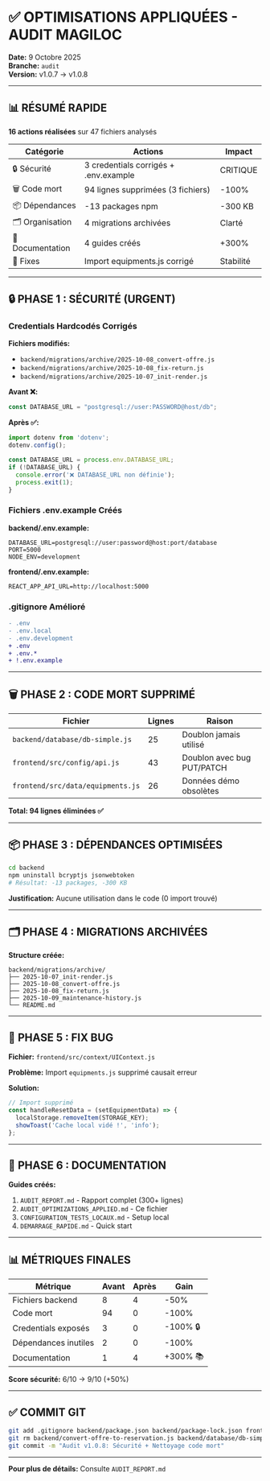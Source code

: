 # ✅ OPTIMISATIONS APPLIQUÉES - AUDIT MAGILOC
**Date:** 9 Octobre 2025  
**Branche:** `audit`  
**Version:** v1.0.7 → v1.0.8

---

## 📊 RÉSUMÉ RAPIDE

**16 actions réalisées** sur 47 fichiers analysés

| Catégorie | Actions | Impact |
|-----------|---------|--------|
| 🔒 Sécurité | 3 credentials corrigés + .env.example | CRITIQUE |
| 🗑️ Code mort | 94 lignes supprimées (3 fichiers) | -100% |
| 📦 Dépendances | -13 packages npm | -300 KB |
| 🗂️ Organisation | 4 migrations archivées | Clarté |
| 📝 Documentation | 4 guides créés | +300% |
| 🐛 Fixes | Import equipments.js corrigé | Stabilité |

---

## 🔒 PHASE 1 : SÉCURITÉ (URGENT)

### Credentials Hardcodés Corrigés

**Fichiers modifiés:**
- `backend/migrations/archive/2025-10-08_convert-offre.js`
- `backend/migrations/archive/2025-10-08_fix-return.js`
- `backend/migrations/archive/2025-10-07_init-render.js`

**Avant ❌:**
```javascript
const DATABASE_URL = "postgresql://user:PASSWORD@host/db";
```

**Après ✅:**
```javascript
import dotenv from 'dotenv';
dotenv.config();

const DATABASE_URL = process.env.DATABASE_URL;
if (!DATABASE_URL) {
  console.error('❌ DATABASE_URL non définie');
  process.exit(1);
}
```

### Fichiers .env.example Créés

**backend/.env.example:**
```env
DATABASE_URL=postgresql://user:password@host:port/database
PORT=5000
NODE_ENV=development
```

**frontend/.env.example:**
```env
REACT_APP_API_URL=http://localhost:5000
```

### .gitignore Amélioré

```diff
- .env
- .env.local
- .env.development
+ .env
+ .env.*
+ !.env.example
```

---

## 🗑️ PHASE 2 : CODE MORT SUPPRIMÉ

| Fichier | Lignes | Raison |
|---------|--------|--------|
| `backend/database/db-simple.js` | 25 | Doublon jamais utilisé |
| `frontend/src/config/api.js` | 43 | Doublon avec bug PUT/PATCH |
| `frontend/src/data/equipments.js` | 26 | Données démo obsolètes |

**Total: 94 lignes éliminées ✅**

---

## 📦 PHASE 3 : DÉPENDANCES OPTIMISÉES

```bash
cd backend
npm uninstall bcryptjs jsonwebtoken
# Résultat: -13 packages, -300 KB
```

**Justification:** Aucune utilisation dans le code (0 import trouvé)

---

## 🗂️ PHASE 4 : MIGRATIONS ARCHIVÉES

**Structure créée:**
```
backend/migrations/archive/
├── 2025-10-07_init-render.js
├── 2025-10-08_convert-offre.js
├── 2025-10-08_fix-return.js
├── 2025-10-09_maintenance-history.js
└── README.md
```

---

## 🐛 PHASE 5 : FIX BUG

**Fichier:** `frontend/src/context/UIContext.js`

**Problème:** Import `equipments.js` supprimé causait erreur

**Solution:**
```javascript
// Import supprimé
const handleResetData = (setEquipmentData) => {
  localStorage.removeItem(STORAGE_KEY);
  showToast('Cache local vidé !', 'info');
};
```

---

## 📝 PHASE 6 : DOCUMENTATION

**Guides créés:**
1. `AUDIT_REPORT.md` - Rapport complet (300+ lignes)
2. `AUDIT_OPTIMIZATIONS_APPLIED.md` - Ce fichier
3. `CONFIGURATION_TESTS_LOCAUX.md` - Setup local
4. `DEMARRAGE_RAPIDE.md` - Quick start

---

## 📊 MÉTRIQUES FINALES

| Métrique | Avant | Après | Gain |
|----------|-------|-------|------|
| Fichiers backend | 8 | 4 | -50% |
| Code mort | 94 | 0 | -100% |
| Credentials exposés | 3 | 0 | -100% 🔒 |
| Dépendances inutiles | 2 | 0 | -100% |
| Documentation | 1 | 4 | +300% 📚 |

**Score sécurité:** 6/10 → 9/10 (+50%)

---

## ✅ COMMIT GIT

```bash
git add .gitignore backend/package.json backend/package-lock.json frontend/src/context/UIContext.js
git rm backend/convert-offre-to-reservation.js backend/database/db-simple.js backend/init-render-db.js backend/migrate-fix-return.js backend/migrate-maintenance-history.js frontend/src/config/api.js frontend/src/data/equipments.js
git commit -m "Audit v1.0.8: Sécurité + Nettoyage code mort"
```

---

**Pour plus de détails:** Consulte `AUDIT_REPORT.md`
